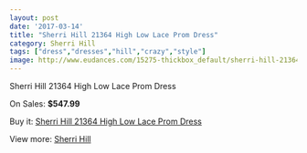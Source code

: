 ```yaml
---
layout: post
date: '2017-03-14'
title: "Sherri Hill 21364 High Low Lace Prom Dress"
category: Sherri Hill
tags: ["dress","dresses","hill","crazy","style"]
image: http://www.eudances.com/15275-thickbox_default/sherri-hill-21364-high-low-lace-prom-dress.jpg
---
```

Sherri Hill 21364 High Low Lace Prom Dress

On Sales: **$547.99**
<a href="https://www.eudances.com/en/sherri-hill/4524-sherri-hill-21364-high-low-lace-prom-dress.html"><amp-img layout="responsive" width="600" height="600" src="//www.eudances.com/15275-thickbox_default/sherri-hill-21364-high-low-lace-prom-dress.jpg" alt="Sherri Hill 21364 High Low Lace Prom Dress 0" /></a>
<a href="https://www.eudances.com/en/sherri-hill/4524-sherri-hill-21364-high-low-lace-prom-dress.html"><amp-img layout="responsive" width="600" height="600" src="//www.eudances.com/15277-thickbox_default/sherri-hill-21364-high-low-lace-prom-dress.jpg" alt="Sherri Hill 21364 High Low Lace Prom Dress 1" /></a>
<a href="https://www.eudances.com/en/sherri-hill/4524-sherri-hill-21364-high-low-lace-prom-dress.html"><amp-img layout="responsive" width="600" height="600" src="//www.eudances.com/15276-thickbox_default/sherri-hill-21364-high-low-lace-prom-dress.jpg" alt="Sherri Hill 21364 High Low Lace Prom Dress 2" /></a>

Buy it: [Sherri Hill 21364 High Low Lace Prom Dress](https://www.eudances.com/en/sherri-hill/4524-sherri-hill-21364-high-low-lace-prom-dress.html "Sherri Hill 21364 High Low Lace Prom Dress")

View more: [Sherri Hill](https://www.eudances.com/en/80-Sherri-Hill "Sherri Hill")